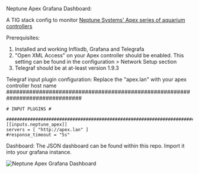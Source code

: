 Neptune Apex Grafana Dashboard:

A TIG stack config to monitor [Neptune Systems' Apex series of aquarium controllers](https://www.neptunesystems.com/)
  
  Prerequisites:

 1. Installed and working Inflixdb, Grafana and Telegrafa
 2. "Open XML Access" on your Apex controller should be enabled. This setting can be found in the configuration > Network Setup section
 3. Telegraf should be at at-least version 1.9.3

Telegraf input plugin configuration:
Replace the "apex.lan" with your apex controller host name
    ###############################################################################
    
    # INPUT PLUGINS #
    
    ###############################################################################
    [[inputs.neptune_apex]]
    servers = [ "http://apex.lan" ]    
    #response_timeout = "5s"

Dashboard:
The JSON dashboard can be found within this repo. Import it into your grafana instance.

![Neptune Apex Grafana Dashboard](https://i.imgur.com/YGdCHna.png)



